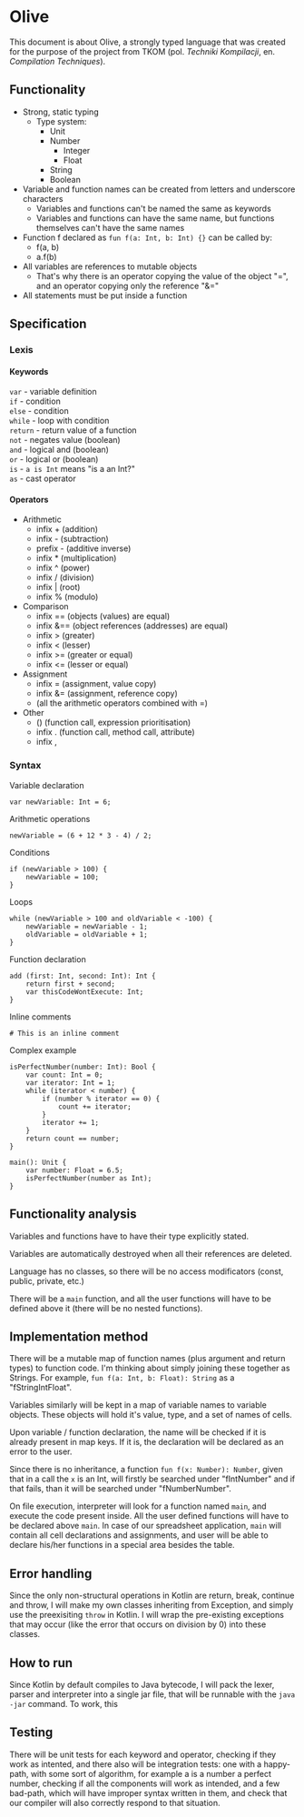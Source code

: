 # Olive

This document is about Olive, a strongly typed language that was created for the purpose of the project from TKOM (pol. *Techniki Kompilacji*, en. *Compilation Techniques*).

## Functionality

- Strong, static typing
    - Type system:
        - Unit
        - Number
            - Integer
            - Float
        - String
        - Boolean
- Variable and function names can be created from letters and underscore characters
    - Variables and functions can't be named the same as keywords
    - Variables and functions can have the same name, but functions themselves can't have the same names
- Function f declared as ```fun f(a: Int, b: Int) {}``` can be called by:
    - f(a, b)
    - a.f(b)
- All variables are references to mutable objects
    - That's why there is an operator copying the value of the object "=", and an operator copying only the reference "&="
- All statements must be put inside a function

## Specification

### Lexis

#### Keywords

`var` - variable definition
\
`if` - condition
\
`else` - condition
\
`while` - loop with condition
\
`return` - return value of a function
\
`not` - negates value (boolean)
\
`and` - logical and (boolean)
\
`or` - logical or (boolean)
\
`is` - `a is Int` means "is a an Int?"
\
`as` - cast operator

#### Operators

- Arithmetic
    - infix + (addition)
    - infix - (subtraction)
    - prefix - (additive inverse)
    - infix * (multiplication)
    - infix ^ (power)
    - infix / (division)
    - infix | (root)
    - infix % (modulo)
- Comparison
    - infix == (objects (values) are equal)
    - infix &== (object references (addresses) are equal)
    - infix > (greater)
    - infix < (lesser)
    - infix >= (greater or equal)
    - infix <= (lesser or equal)
- Assignment
    - infix = (assignment, value copy)
    - infix &= (assignment, reference copy)
    - (all the arithmetic operators combined with =)
- Other
    - () (function call, expression prioritisation)
    - infix . (function call, method call, attribute)
    - infix ,

### Syntax

Variable declaration
```
var newVariable: Int = 6;
```
Arithmetic operations
```
newVariable = (6 + 12 * 3 - 4) / 2;
```
Conditions
```
if (newVariable > 100) {
    newVariable = 100;
}
```
Loops
```
while (newVariable > 100 and oldVariable < -100) {
    newVariable = newVariable - 1;
    oldVariable = oldVariable + 1;
}
```
Function declaration
```
add (first: Int, second: Int): Int {
    return first + second;
    var thisCodeWontExecute: Int;
}
```
Inline comments
```
# This is an inline comment
```

Complex example
```
isPerfectNumber(number: Int): Bool {
    var count: Int = 0;
    var iterator: Int = 1;
    while (iterator < number) {
        if (number % iterator == 0) {
            count += iterator;
        }
        iterator += 1;
    }
    return count == number;
}

main(): Unit {
    var number: Float = 6.5;
    isPerfectNumber(number as Int);
}
```

## Functionality analysis

Variables and functions have to have their type explicitly stated. 

Variables are automatically destroyed when all their references are deleted.

Language has no classes, so there will be no access modificators (const, public, private, etc.)

There will be a `main` function, and all the user functions will have to be defined above it (there will be no nested functions).

## Implementation method

There will be a mutable map of function names (plus argument and return types) to function code. I'm thinking about simply joining these together as Strings. For example, `fun f(a: Int, b: Float): String` as a "fStringIntFloat".

Variables similarly will be kept in a map of variable names to variable objects. These objects will hold it's value, type, and a set of names of cells.

Upon variable / function declaration, the name will be checked if it is already present in map keys. If it is, the declaration will be declared as an error to the user.

Since there is no inheritance, a function `fun f(x: Number): Number`, given that in a call the `x` is an Int, will firstly be searched under "fIntNumber" and if that fails, than it will be searched under "fNumberNumber".

On file execution, interpreter will look for a function named `main`, and execute the code present inside. All the user defined functions will have to be declared above `main`. In case of our spreadsheet application, `main` will contain all cell declarations and assignments, and user will be able to declare his/her functions in a special area besides the table.

## Error handling

Since the only non-structural operations in Kotlin are return, break, continue and throw, I will make my own classes inheriting from Exception, and simply use the preexisiting `throw` in Kotlin. I will wrap the pre-existing exceptions that may occur (like the error that occurs on division by 0) into these classes.

## How to run

Since Kotlin by default compiles to Java bytecode, I will pack the lexer, parser and interpreter into a single jar file, that will be runnable with the `java -jar` command. To work, this

## Testing

There will be unit tests for each keyword and operator, checking if they work as intented, and there also will be integration tests: one with a happy-path, with some sort of algorithm, for example a is a number a perfect number, checking if all the components will work as intended, and a few bad-path, which will have improper syntax written in them, and check that our compiler will also correctly respond to that situation.
